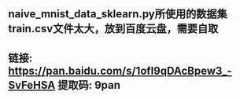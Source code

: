 ## naive_mnist_data_sklearn.py所使用的数据集 train.csv文件太大，放到百度云盘，需要自取
## 链接: https://pan.baidu.com/s/1ofI9qDAcBpew3_-SvFeHSA 提取码: 9pan 
